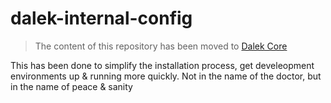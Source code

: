 dalek-internal-config
=====================

> The content of this repository has been moved to [Dalek Core](https://github.com/dalekjs/dalek/blob/master/lib/dalek/config.js)

This has been done to simplify the installation process, get develeopment environments up & running more quickly.
Not in the name of the doctor, but in the name of peace & sanity
